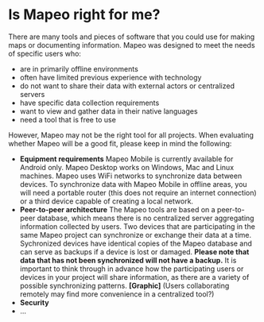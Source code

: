 # Is Mapeo right for me?

There are many tools and pieces of software that you could use for making maps or documenting information. Mapeo was designed to meet the needs of specific users who:

* are in primarily offline environments
* often have limited previous experience with technology
* do not want to share their data with external actors or centralized servers
* have specific data collection requirements
* want to view and gather data in their native languages
* need a tool that is free to use

However, Mapeo may not be the right tool for all projects. When evaluating whether Mapeo will be a good fit, please keep in mind the following:

* **Equipment requirements** Mapeo Mobile is currently available for Android only. Mapeo Desktop works on Windows, Mac and Linux machines.  Mapeo uses WiFi networks to synchronize data between devices. To synchronize data with Mapeo Mobile in offline areas, you will need a portable router \(this does not require an internet connection\) or a third device capable of creating a local network.
* **Peer-to-peer architecture** The Mapeo tools are based on a peer-to-peer database, which means there is no centralized server aggregating information collected by users. Two devices that are participating in the same Mapeo project can synchronize or exchange their data at a time.  Sychronized devices have identical copies of the Mapeo database and can serve as backups if a device is lost or damaged. **Please note that data that has not been synchronized will not have a backup.**   It is important to think through in advance how the participating users or devices in  your project will share information, as there are a variety of possible synchronizing patterns. **\[Graphic\]**  \(Users collaborating remotely may find more convenience in a centralized tool?\)
* **Security**
* ... 



